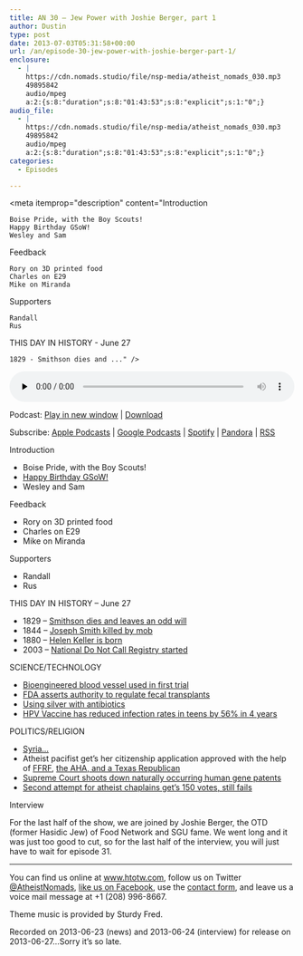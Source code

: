 ```yaml
---
title: AN 30 – Jew Power with Joshie Berger, part 1
author: Dustin
type: post
date: 2013-07-03T05:31:58+00:00
url: /an/episode-30-jew-power-with-joshie-berger-part-1/
enclosure:
  - |
    https://cdn.nomads.studio/file/nsp-media/atheist_nomads_030.mp3
    49895842
    audio/mpeg
    a:2:{s:8:"duration";s:8:"01:43:53";s:8:"explicit";s:1:"0";}
audio_file:
  - |
    https://cdn.nomads.studio/file/nsp-media/atheist_nomads_030.mp3
    49895842
    audio/mpeg
    a:2:{s:8:"duration";s:8:"01:43:53";s:8:"explicit";s:1:"0";}
categories:
  - Episodes

---
```

<div itemscope itemtype="http://schema.org/AudioObject">
  <meta itemprop="name" content="Episode 30 – Jew Power with Joshie Berger, part 1" />
  
  <meta itemprop="uploadDate" content="2013-07-02T23:31:58-06:00" />
  
  <meta itemprop="encodingFormat" content="audio/mpeg" />
  
  <meta itemprop="duration" content="PT1H43M53S" />
  
  <meta itemprop="description" content="Introduction

 	Boise Pride, with the Boy Scouts!
 	Happy Birthday GSoW!
 	Wesley and Sam

Feedback

 	Rory on 3D printed food
 	Charles on E29
 	Mike on Miranda

Supporters

 	Randall
 	Rus

THIS DAY IN HISTORY - June 27

 	1829 - Smithson dies and ..." />
  
  <meta itemprop="contentUrl" content="https://dts.podtrac.com/redirect.mp3/cdn.nomads.studio/file/nsp-media/atheist_nomads_030.mp3" />
  
  <meta itemprop="contentSize" content="47.6" />
  </p> 
  
  <div class="powerpress_player" id="powerpress_player_8285">
    <audio class="wp-audio-shortcode" id="audio-5208-29" preload="none" style="width: 100%;" controls="controls"><source type="audio/mpeg" src="https://dts.podtrac.com/redirect.mp3/cdn.nomads.studio/file/nsp-media/atheist_nomads_030.mp3?_=29" /><a href="https://dts.podtrac.com/redirect.mp3/cdn.nomads.studio/file/nsp-media/atheist_nomads_030.mp3">https://dts.podtrac.com/redirect.mp3/cdn.nomads.studio/file/nsp-media/atheist_nomads_030.mp3</a></audio>
  </div>
</div>

<p class="powerpress_links powerpress_links_mp3">
  Podcast: <a href="https://dts.podtrac.com/redirect.mp3/cdn.nomads.studio/file/nsp-media/atheist_nomads_030.mp3" class="powerpress_link_pinw" target="_blank" title="Play in new window" onclick="return powerpress_pinw('https://htotw.com/?powerpress_pinw=5208-podcast');" rel="nofollow">Play in new window</a> | <a href="https://dts.podtrac.com/redirect.mp3/cdn.nomads.studio/file/nsp-media/atheist_nomads_030.mp3" class="powerpress_link_d" title="Download" rel="nofollow" download="atheist_nomads_030.mp3">Download</a>
</p>

<p class="powerpress_links powerpress_subscribe_links">
  Subscribe: <a href="https://podcasts.apple.com/us/podcast/humanists-take-on-the-world/id530050098?mt=2&ls=1" class="powerpress_link_subscribe powerpress_link_subscribe_itunes" target="_blank" title="Subscribe on Apple Podcasts" rel="nofollow">Apple Podcasts</a> | <a href="https://www.google.com/podcasts?feed=aHR0cDovL2F0aGVpc3Rub21hZHMubGlic3luLmNvbS9yc3M%3D" class="powerpress_link_subscribe powerpress_link_subscribe_googleplay" target="_blank" title="Subscribe on Google Podcasts" rel="nofollow">Google Podcasts</a> | <a href="https://open.spotify.com/show/3LzK2xZGike6Tc1GEMtMbr?si=LieN9SNuTpq96smuaUsH8A" class="powerpress_link_subscribe powerpress_link_subscribe_spotify" target="_blank" title="Subscribe on Spotify" rel="nofollow">Spotify</a> | <a href="https://www.pandora.com/podcast/atheist-nomads/PC:10122?corr=62071012&part=ug" class="powerpress_link_subscribe powerpress_link_subscribe_pandora" target="_blank" title="Subscribe on Pandora" rel="nofollow">Pandora</a> | <a href="https://htotw.com/feed/podcast/" class="powerpress_link_subscribe powerpress_link_subscribe_rss" target="_blank" title="Subscribe via RSS" rel="nofollow">RSS</a>
</p>

Introduction

  * Boise Pride, with the Boy Scouts!
  * <a href="http://guerrillaskepticismonwikipedia.blogspot.com/2013/06/happy-2nd-birthday-gsow-and-updates.html" target="_blank" rel="noopener">Happy Birthday GSoW!</a>
  * Wesley and Sam

Feedback

  * Rory on 3D printed food
  * Charles on E29
  * Mike on Miranda

Supporters

  * Randall
  * Rus

THIS DAY IN HISTORY &#8211; June 27

  * 1829 &#8211; <a href="http://www.history.com/this-day-in-history/smithsons-curious-bequest" target="_blank" rel="noopener">Smithson dies and leaves an odd will</a>
  * 1844 &#8211; <a href="http://www.history.com/this-day-in-history/mormon-leader-killed-by-mob" target="_blank" rel="noopener">Joseph Smith killed by mob</a>
  * 1880 &#8211; <a href="http://en.wikipedia.org/wiki/Helen_Keller" target="_blank" rel="noopener">Helen Keller is born</a>
  * 2003 &#8211; <a href="http://en.wikipedia.org/wiki/National_Do_Not_Call_Registry" target="_blank" rel="noopener">National Do Not Call Registry started</a>

SCIENCE/TECHNOLOGY

  * <a href="http://www.scientificamerican.com/article.cfm?id=first-bioengineered-blood" target="_blank" rel="noopener">Bioengineered blood vessel used in first trial</a>
  * <a href="http://www.scientificamerican.com/article.cfm?id=fda-comes-to-grips-with-fecal-transplants" target="_blank" rel="noopener">FDA asserts authority to regulate fecal transplants</a>
  * <a href="http://articles.latimes.com/2013/jun/20/science/la-sci-antibiotics-silver-20130620" target="_blank" rel="noopener">Using silver with antibiotics</a>
  * <a href="http://www.cbsnews.com/8301-204_162-57590102/cdc-hpv-vaccine-reduced-disease-rates-in-teen-girls-by-56-percent/" target="_blank" rel="noopener">HPV Vaccine has reduced infection rates in teens by 56% in 4 years</a>

POLITICS/RELIGION

  * <a href="http://www.bostonglobe.com/news/world/2013/06/22/trying-carve-legacy-intractable-mideast/7n5DV7QULaBXgrnt5GWQBI/story.html" target="_blank" rel="noopener">Syria&#8230;</a>
  * Atheist pacifist get’s her citizenship application approved with the help of <a href="http://ffrf.org/news/news-releases/item/17987-ffrf-helps-pacifist-atheist-immigrate" target="blank" rel="noopener">FFRF</a>, <a href="http://dividedundergod.com/2013/06/20/margaret-doughty-awarded-citizenship/" target="_blank" rel="noopener">the AHA, and a Texas Republican</a>
  * <a href="http://www.forbes.com/sites/danielfisher/2013/06/13/supreme-court-rejects-human-gene-patents-sort-of/" target="_blank" rel="noopener">Supreme Court shoots down naturally occurring human gene patents</a>
  * <a href="http://ffrf.org/news/news-releases/item/17952-%E2%80%98atheists-in-foxholes%E2%80%99-garner-150-votes-in-congress" target="_blank" rel="noopener">Second attempt for atheist chaplains get’s 150 votes, still fails</a>

Interview

For the last half of the show, we are joined by Joshie Berger, the OTD (former Hasidic Jew) of Food Network and SGU fame. We went long and it was just too good to cut, so for the last half of the interview, you will just have to wait for episode 31.

<hr width="500" />

You can find us online at <a href="https://www.htotw.com/" target="_blank" rel="noopener">www.htotw.com</a>, follow us on Twitter <a href="https://htotw.com/twitter" target="_blank" rel="noopener">@AtheistNomads</a>, <a href="https://htotw.com/facebook" target="_blank" rel="noopener">like us on Facebook</a>, use the [contact form](https://htotw.com/contact), and leave us a voice mail message at +1 (208) 996-8667.

Theme music is provided by Sturdy Fred.

Recorded on 2013-06-23 (news) and 2013-06-24 (interview) for release on 2013-06-27&#8230;Sorry it&#8217;s so late.